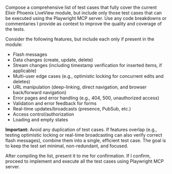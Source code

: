 Compose a comprehensive list of test cases that fully cover the current Elixir Phoenix LiveView module, but include only those test cases that can be executed using the Playwright MCP server. Use any code breakdowns or commentaries I provide as context to improve the quality and coverage of the tests.

Consider the following features, but include each only if present in the module:

- Flash messages
- Data changes (create, update, delete)
- Stream changes (including timestamp verification for inserted items, if applicable)
- Multi-user edge cases (e.g., optimistic locking for concurrent edits and deletes)
- URL manipulation (deep-linking, direct navigation, and browser back/forward navigation)
- Error pages and error handling (e.g., 404, 500, unauthorized access)
- Validation and error feedback for forms
- Real-time updates/broadcasts (presence, PubSub, etc.)
- Access control/authorization
- Loading and empty states

**Important:**
Avoid any duplication of test cases. If features overlap (e.g., testing optimistic locking or real-time broadcasting can also verify correct flash messages), combine them into a single, efficient test case. The goal is to keep the test set minimal, non-redundant, and focused.

After compiling the list, present it to me for confirmation.
If I confirm, proceed to implement and execute all the test cases using Playwright MCP server.
